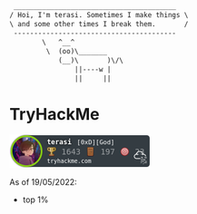 ```
 ________________________________________
/ Hoi, I'm terasi. Sometimes I make things \
\ and some other times I break them.       /
 ----------------------------------------
        \   ^__^
         \  (oo)\_______
            (__)\       )\/\
                ||----w |
                ||     ||
```

# TryHackMe
![my tryhackme badge](terasi.png "my tryhackme badge")

As of 19/05/2022:
- top 1%
